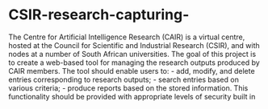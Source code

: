 # CSIR-research-capturing-
The Centre for Artificial Intelligence Research (CAIR) is a virtual centre, hosted at the Council for Scientific and Industrial Research (CSIR), and with nodes at a number of South African universities. The goal of this project is to create a web-based tool for managing the research outputs produced by CAIR members. The tool should enable users to: - add, modify, and delete entries corresponding to research outputs; - search entries based on various criteria; - produce reports based on the stored information. This functionality should be provided with appropriate levels of security built in
